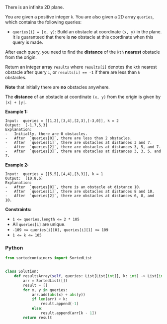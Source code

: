 There is an infinite 2D plane.

You are given a positive integer  `k`. You are also given a 2D array  `queries`, which contains the following queries:

- `queries[i] = [x, y]`: Build an obstacle at coordinate  `(x, y)`  in the plane. It is guaranteed that there is  **no**
  obstacle at this coordinate when this query is made.

After each query, you need to find the  **distance**  of the  `kth`  **nearest**  obstacle from the origin.

Return an integer array  `results`  where  `results[i]`  denotes the  `kth`  nearest obstacle after query  `i`,
or  `results[i] == -1`  if there are less than  `k`  obstacles.

**Note**  that initially there are  **no**  obstacles anywhere.

The  **distance**  of an obstacle at coordinate  `(x, y)`  from the origin is given by  `|x| + |y|`.

**Example 1:**

```
Input:  queries = [[1,2],[3,4],[2,3],[-3,0]], k = 2
Output:  [-1,7,5,3]
Explanation:
-   Initially, there are 0 obstacles.
-   After  `queries[0]`, there are less than 2 obstacles.
-   After  `queries[1]`, there are obstacles at distances 3 and 7.
-   After  `queries[2]`, there are obstacles at distances 3, 5, and 7.
-   After  `queries[3]`, there are obstacles at distances 3, 3, 5, and 7.
```

**Example 2:**

```
Input:  queries = [[5,5],[4,4],[3,3]], k = 1
Output:  [10,8,6]
Explanation:
-   After  `queries[0]`, there is an obstacle at distance 10.
-   After  `queries[1]`, there are obstacles at distances 8 and 10.
-   After  `queries[2]`, there are obstacles at distances 6, 8, and 10.
```

**Constraints:**

- `1 <= queries.length <= 2 * 105`
- All  `queries[i]`  are unique.
- `-109 <= queries[i][0], queries[i][1] <= 109`
- `1 <= k <= 105`

### Python

```python
from sortedcontainers import SortedList


class Solution:
    def resultsArray(self, queries: List[List[int]], k: int) -> List[int]:
        arr = SortedList([])
        result = []
        for x, y in queries:
            arr.add(abs(x) + abs(y))
            if len(arr) < k:
                result.append(-1)
            else:
                result.append(arr[k - 1])
        return result
```